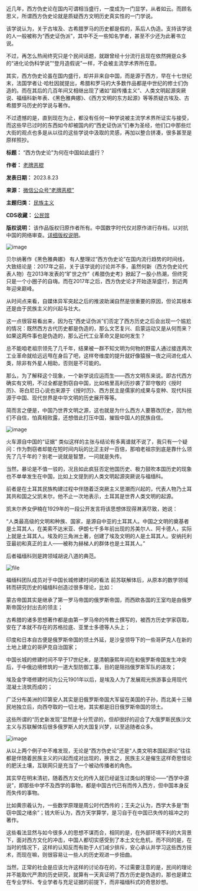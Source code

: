 近几年，西方伪史论在国内可谓相当盛行，一度成为一门显学，从者如云。而顾名思义，所谓西方伪史论就是质疑西方文明历史真实性的一门学说。


该学说认为，关于古埃及、古希腊罗马的历史都是假的，系后人伪造。支持该学说的人一般被称为“西史证伪派”，其中不乏一些知名学者，甚至不少还为此著书立说。


不过，再怎么热闹终究只是个民间话题，就跟曾经十分流行且现在依然拥趸众多的“进化论伪科学说”“登月造假说”一样，不会被主流学术界所在意。


其实，西方伪史论虽在国内盛行，却并非来自中国，而是源于西方，早在十七世纪末，法国学者让·哈杜因就提出，希腊和罗马的大多数作品都是中世纪的修士们伪造的。而在其后的几百年间又相继出现了诸如“超传播主义”、人类文明起源突厥说、福缅科新年表、《黑色雅典娜》、《西方文明的东方起源》等等质疑古埃及、古希腊罗马历史的学说与著作。


不过遗憾的是，直到现在为止，都没有任何一种学说被主流学术界所证实与接受，而这些早已过时的东西如今却被国内的“西史证伪派”们奉为圣经，他们口中那些烂大街的观点也多是从以往的这些学说中汲取的灵感，再加以整合拼凑，很多甚至是原样照抄。




**标题：** “西方伪史论”为何在中国如此盛行？  

**作者：** [老牌恶棍](https://chinadigitaltimes.net/space/老牌恶棍)  

**发表日期：** 2023.8.23  

**来源：** [微信公众号“老牌恶棍”](https://web.archive.org/web/https://mp.weixin.qq.com/s/MUV_pxq6gbbE6Y1sFHPMLw)  

**主题归类：** [民族主义](https://chinadigitaltimes.net/space/民族主义)  

**CDS收藏：** [公民馆](https://chinadigitaltimes.net/space/%E5%85%AC%E6%B0%91%E9%A6%86)  

**版权说明：** 该作品版权归原作者所有。中国数字时代仅对原作进行存档，以对抗中国的网络审查。[详细版权说明](https://chinadigitaltimes.net/chinese/copyright)。


![image](https://chinadigitaltimes.net/chinese/files/2023/08/post-699580-64e5b3d1e1bbc.png)  

贝尔纳著作《黑色雅典娜》
有人整理过“西方伪史论”在国内流行趋势的时间线，大致结论是：2017年之前，关于该学说的讨论并不多，虽然何新（西方伪史论代表人物）在2013年发表的“旷世之作”《希腊伪史考》掀起了一股小热潮，但终究只是一个小圈子的自嗨。而在2017年之后，西方伪史论才开始逐渐盛行，到近两年迎来巅峰。


从时间点来看，自媒体异军突起之后的推波助澜自然是很重要的原因，但论其根本还是由于民族主义的兴起与壮大。


这一点很容易看出来，因为在“西史证伪派”们否定了西方历史之后会出现一个尴尬的情况：既然西方古代历史都是伪造的，那么文艺复兴、启蒙运动又是从何而来？如果这两件事也是伪造的，那么近代工业革命又是如何发生？


总不能咱老祖宗领先了几千年，结果被一群不知文明为何物的野蛮人通过接连两次工业革命就给远远甩在身后了吧，这样夸维度的提升就好像猿猴一夜之间进化成人类，除非有外星人相助，否则是不可能的。


那么，为了解释这个现象，一个新学说应运而生——西方文明东来说。即古代西方确实有文明，不过全都是剽窃自中国，比如格里高利历抄袭了郭守敬的《授时历》、哥白尼日心说也来源于《授时历》、西方民主是儒家的成果与变种、现代科技源于中国、现代世界是中华文明的历史展开等等。


简而言之便是，中国乃世界文明之源，这也就是为什么西方人要篡改历史，因为他们不自信，怕真相败露，还想借此打压中国，摧毁中国人的民族自信。


![image](https://chinadigitaltimes.net/chinese/files/2023/08/post-699580-64e5b3d201fac.png "v2-eae74b61b818d74d047ce5b3aee6139e_720w.png")  

火车源自中国的“证据”
类似这样的主张与结论有多离谱就不说了，我只有一个疑问：作为剽窃者却能在短时间内玩的比正主好一百倍，那咱老祖宗到底是靠什么领先了几千年的？别老一说就是智慧，一问就是失传。


当然，暴论是不值一驳的，况且如此疯狂否定他国历史、极力鼓吹本国历史的现象也不单单发生在中国，比如上文提到的人类文明起源突厥说与福缅科。


前者是在土耳其民族构建过程中伴随着泛突厥主义思潮而兴起的，代表人物乃土耳其共和国之父凯末尔，他不止一次地表示，土耳其是世界人类文明的起源。


凯末尔养女伊楠在1929年的一段公开发言将该思想体现得淋漓尽致，她说：


“人类最高级的文明和种族、国家，是源自中亚的土耳其人。中国之文明的奠基者是土耳其人，在美索不达米亚、伊朗七千多年前出现的苏美尔人、阿卡德人，实际上就是土耳其人。埃及的三角洲土著，创建了埃及文明的人是土耳其人。安纳托利亚最初和真正的主人——被称为赫梯人的群体也是土耳其人。”


后者福缅科则是跨领域胡说八道的典范。


![file](https://chinadigitaltimes.net/chinese/files/2023/08/image-1692775168108.png)  

福缅科团队成员对于中国长城修建时间的看法
前苏联解体后，从原本的数学领域转而研究历史的福缅科创造过很多理论，比如：


蒙古帝国其实是继承了第一罗马帝国的俄罗斯帝国，而西欧各国的王室均是由俄罗斯帝国分封出去的领主；


古希腊的诸多思想著作都是由第一罗马帝的传教士撰写的，被西方历史学家窃取，安在了本就不存在的苏格拉底、亚里士多德等人头上；


印度和日本自古便是俄罗斯帝国的领土外延，是沙皇领导下的一些哥萨克人在新的土地上建立的哥萨克自治国家；


中国长城的修建时间不早于17世纪末，是清朝康熙年间在和俄罗斯帝国发生冲突后，于中俄边境修筑的一道大型防御工事，目的是阻挡俄罗斯军队的进攻；


埃及金字塔修建时间为公元1901年以后，是埃及人为了发展观光旅游事业用现代混凝土浇筑而成的；


广泛分布美洲的印第安人其实是旧俄罗斯帝国大军留在美国的子孙，而北美十三殖民地独立后，向西夺取的一切土地，其实都是旧日俄罗斯帝国的领土。


这些所谓的“历史新发现”显然是十分荒谬的，但却很好的迎合了大俄罗斯民族沙文主义与苏联解体后很多俄罗斯人的大国复兴梦，以至追随者众多。


![image](https://chinadigitaltimes.net/chinese/files/2023/08/post-699580-64e5b3d20b30b.)


从以上两个例子中不难发现，无论是“西方伪史论”还是“人类文明本国起源论”往往都是伴随着民族主义的兴起而成对出现的，换言之，民族主义是催生这样奇思怪论的肥沃土壤，互联网只是充当了一个被动传播者的角色。


其实早在明末清初，随着西方文化的传入就已经诞生过类似的理论——“西学中源说”，即那些中学不及西学的事物，都是中国古代已有而传入西方，但中国本身反而失传的事物。


比如黄宗羲认为，一些数学原理是周公时代西传的；王夫之认为，西学大多是“剽窃中国之绪余”；钱大昕认为，西方天学算学，是习自于在中国已失传的祖冲之的著作。


这些看法显然与如今很多人的思想不谋而合，相同的是，在外部环境不利的大背景下，面对西方文化的冲击，中国人都切实感受到了本土文化危机，而不同的是，在当时的情况下，这样的认知反而有助于人们减少排斥，安心承认并学习这些西方技术，而现在嘛，则很容易让一些人的历史观进一步扭曲。


当然，正常的社会是应该允许这样的讨论存在的，不过需要注意的是，民间的理论并不能取代严肃的历史研究，就算有一天真证明了西方历史是伪造的，那也是建立在专业学科、专业学者与充足证据的前提下，而非福缅科式的奇思妙想。







